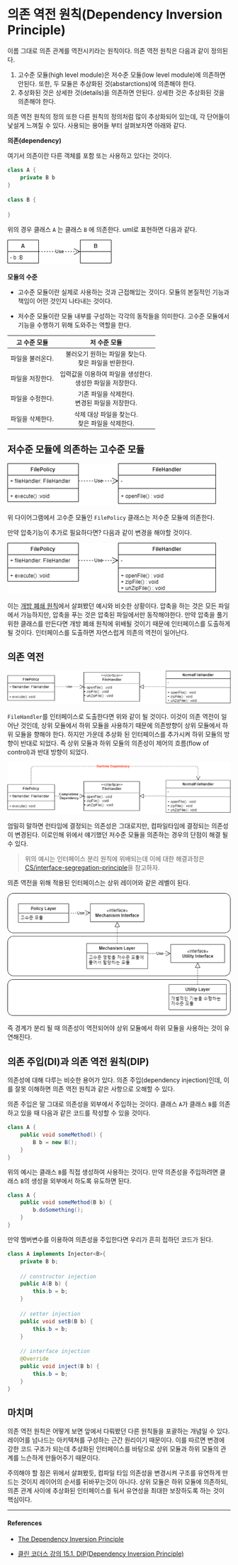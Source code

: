 # 의존 역전 원칙(Dependency Inversion Principle)

이름 그대로 의존 관계를 역전시키라는 원칙이다. 의존 역전 원칙은 다음과 같이 정의된다.

1.  고수준 모듈(high level module)은 저수준 모듈(low level module)에 의존하면 안된다. 또한, 두 모듈은 추상화된 것(abstarctions)에 의존해야 한다.
2.  추상화된 것은 상세한 것(details)을 의존하면 안된다. 상세한 것은 추상화된 것을 의존해야 한다.

의존 역전 원칙의 정의 또한 다른 원칙의 정의처럼 많이 추상화되어 있는데, 각 단어들이 낯설게 느껴질 수 있다. 사용되는 용어들 부터 살펴보자면 아래와 같다.

**의존(dependency)**

여기서 의존이란 다른 객체를 포함 또는 사용하고 있다는 것이다.

```java
class A {
    private B b
}

class B {
    
}
```

위의 경우 클래스 `A` 는 클래스 `B` 에 의존한다. uml로 표현하면 다음과 같다.

![dip01-dependency.png](https://github.com/Dae-Hwa/diagrams/blob/master/dip/dip01-dependency.png?raw=true)

**모듈의 수준**

-   고수준 모듈이란 실제로 사용하는 것과 근접해있는 것이다. 모듈의 본질적인 기능과 책임이 어떤 것인지 나타내는 것이다.

-   저수준 모듈이란 모듈 내부를 구성하는 각각의 동작들을 의미한다. 고수준 모듈에서 기능을 수행하기 위해 도와주는 역할을 한다.

|   고 수준 모듈   |                         저 수준 모듈                         |
| :--------------: | :----------------------------------------------------------: |
| 파일을 불러온다. |  불러오기 원하는 파일을 찾는다.<br />찾은 파일을 반환한다.   |
| 파일을 저장한다. | 입력값을 이용하여 파일을 생성한다.<br />생성한 파일을 저장한다. |
| 파일을 수정한다. |      기존 파일을 삭제한다.<br />변경된 파일을 저장한다.      |
| 파일을 삭제한다. |     삭제 대상 파일을 찾는다.<br />찾은 파일을 삭제한다.      |

## 저수준 모듈에 의존하는 고수준 모듈

![dip01-typical-file.png](https://github.com/Dae-Hwa/diagrams/blob/master/dip/dip01-typical-file.png?raw=true)

위 다이어그램에서 고수준 모듈인 `FilePolicy` 클래스는 저수준 모듈에 의존한다.

만약 압축기능이 추가로 필요하다면? 다음과 같이 변경을 해야할 것이다.

![dip01-typical.png](https://github.com/Dae-Hwa/diagrams/blob/master/dip/dip01-typical.png?raw=true)

이는 [개방 폐쇄 원칙](https://github.com/im-d-team/Dev-Docs/blob/master/CS/open-closed-principle.md)에서 살펴봤던 예시와 비슷한 상황이다. 압축을 하는 것은 모든 파일에서 가능하지만, 압축을 푸는 것은 압축된 파일에서만 동작해야한다. 만약 압축을 풀기위한 클래스를 만든다면 개방 폐쇄 원칙에 위배될 것이기 때문에 인터페이스를 도출하게 될 것이다. 인터페이스를 도출하면 자연스럽게 의존의 역전이 일어난다.

## 의존 역전

![dip01-inversion2.png](https://github.com/Dae-Hwa/diagrams/blob/master/dip/dip01-inversion2.png?raw=true)

`FileHandler`를 인터페이스로 도출한다면 위와 같이 될 것이다. 이것이 의존 역전이 일어난 것인데, 상위 모듈에서 하위 모듈을 사용하기 때문에 의존방향이 상위 모듈에서 하위 모듈을 향해야 한다. 하지만 가운데 추상화 된 인터페이스를 추가시켜 하위 모듈의 방향이 반대로 되었다. 즉 상위 모듈과 하위 모듈의 의존성이 제어의 흐름(flow of control)과 반대 방향이 되었다. 

![dip01-inversion3.png](https://github.com/Dae-Hwa/diagrams/blob/master/dip/dip01-inversion3.png?raw=true)

엄밀히 말하면 런타임에 결정되는 의존성은 그대로지만, 컴파일타임에 결정되는 의존성이 변경된다. 이로인해 위에서 얘기했던 저수준 모듈을 의존하는 경우의 단점이 해결 될 수 있다. 

>   위의 예시는 인터페이스 분리 원칙에 위배되는데 이에 대한 해결과정은 [CS/interface-segregation-principle](https://github.com/im-d-team/Dev-Docs/blob/master/CS/interface-segregation-principle.md)을 참고하자.

의존 역전을 위해 적용된 인터페이스는 상위 레이어와 같은 레벨이 된다.

![dip01-layer.png](https://github.com/Dae-Hwa/diagrams/blob/master/dip/dip01-layer.png?raw=true)

즉 경계가 분리 될 때 의존성이 역전되어야 상위 모듈에서 하위 모듈을 사용하는 것이 유연해진다. 

## 의존 주입(DI)과 의존 역전 원칙(DIP)

의존성에 대해 다루는 비슷한 용어가 있다. 의존 주입(dependency injection)인데, 이를 잘못 이해하면 의존 역전 원칙과 같은 사항으로 오해할 수 있다.

의존 주입은 말 그대로 의존성을 외부에서 주입하는 것이다. 클래스 `A`가 클래스 `B`를 의존하고 있을 때 다음과 같은 코드를 작성할 수 있을 것이다.

```java
class A {
    public void someMethod() {
        B b = new B();
    }
}
```

위의 예시는 클래스 `B`를 직접 생성하여 사용하는 것이다. 만약 의존성을 주입하려면 클래스 `B`의 생성을 외부에서 하도록 유도하면 된다.

```java
class A {
    public void someMethod(B b) {
        b.doSomething();
    }
}
```

만약 멤버변수를 이용하여 의존성을 주입한다면 우리가 흔히 접하던 코드가 된다.

```java
class A implements Injector<B>{
    private B b;
    
    // constructor injection
    public A(B b) {
        this.b = b;
    }
    
    // setter injection
    public void setB(B b) {
        this.b = b;
    }
    
    // interface injection
    @Override
    public void inject(B b) {
        this.b = b;
    }
}
```

## 마치며

의존 역전 원칙은 어떻게 보면 앞에서 다뤄봤던 다른 원칙들을 포괄하는 개념일 수 있다. 레이어를 넘나드는 아키텍쳐를 구성하는 근간 원리이기 때문이다. 이를 따르면 변경에 강한 코드 구조가 되는데 추상화된 인터페이스를 바탕으로 상위 모듈과 하위 모듈의 관계를 느슨하게 만들어주기 때문이다.

주의해야 할 점은 위에서 살펴봤듯, 컴파일 타임 의존성을 변경시켜 구조를 유연하게 만드는 것이지 레이어의 순서를 뒤바꾸는것이 아니다. 상위 모듈은 하위 모듈에 의존하되, 의존 관계 사이에 추상화된 인터페이스를 둬서 유연성을 최대한 보장하도록 하는 것이 핵심이다.

----

#### References

-   [The Dependency Inversion Principle](https://www.labri.fr/perso/clement/enseignements/ao/DIP.pdf)

-   [클린 코더스 강의 15.1. DIP(Dependency Inversion Principle)](https://www.youtube.com/watch?v=mI1PsrgogCw&ab_channel=%EB%B0%B1%EB%AA%85%EC%84%9D)
